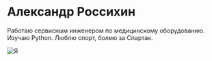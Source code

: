 # Александр Россихин
Работаю сервисным инженером по медицинскому оборудованию.
Изучаю Python.
Люблю спорт, болею за Спартак.

![Я](https://i.ibb.co/ZNX6DRB/image.jpg)